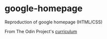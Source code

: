 # google-homepage
Reproduction of google homepage (HTML/CSS)


From The Odin Project's [curriculum](http://www.theodinproject.com/web-development-101/html-css)
